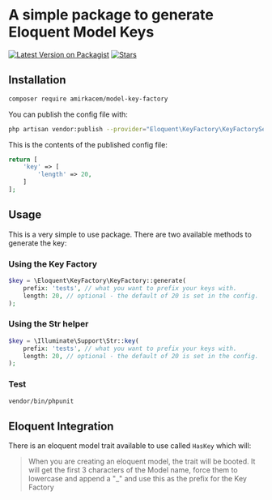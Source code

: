 # A simple package to generate Eloquent Model Keys
[![Latest Version on Packagist](https://img.shields.io/badge/packagist-v1.0.1-blue)](https://packagist.org/packages/amirkacem/model-key-factory)
[![Stars](https://img.shields.io/github/stars/amirKacem/model-key-factory?color=success)](https://github.com/amirKacem/model-key-factory/stargazers)

## Installation
```bash
composer require amirkacem/model-key-factory
```

You can publish the config file with:
```bash
php artisan vendor:publish --provider="Eloquent\KeyFactory\KeyFactoryServiceProvider" --tag="key-factory"
```

This is the contents of the published config file:

```php
return [
    'key' => [
        'length' => 20,
    ]
];
```

## Usage

This is a very simple to use package. There are two available methods to generate the key:

### Using the Key Factory

```php
$key = \Eloquent\KeyFactory\KeyFactory::generate(
    prefix: 'tests', // what you want to prefix your keys with.
    length: 20, // optional - the default of 20 is set in the config.
);
```

### Using the Str helper

```php
$key = \Illuminate\Support\Str::key(
    prefix: 'tests', // what you want to prefix your keys with.
    length: 20, // optional - the default of 20 is set in the config.
);
```

### Test
```bash
vendor/bin/phpunit
```


## Eloquent Integration

There is an eloquent model trait available to use called `HasKey` which will:

> When you are creating an eloquent model, the trait will be booted.
> It will get the first 3 characters of the Model name, force them to lowercase and append a "_" and use this as the prefix for the Key Factory
